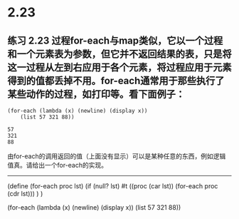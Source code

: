 # 2.23

## 练习 2.23 过程for-each与map类似，它以一个过程和一个元素表为参数，但它并不返回结果的表，只是将这一过程从左到右应用于各个元素，将过程应用于元素得到的值都丢掉不用。for-each通常用于那些执行了某些动作的过程，如打印等。看下面例子：

```
(for-each (lambda (x) (newline) (display x))
    (list 57 321 88))

57
321
88
```

由for-each的调用返回的值（上面没有显示）可以是某种任意的东西，例如逻辑值真。请给出一个for-each的实现。

---


<div id="scheme-1">
(define (for-each proc lst)
    (if (null? lst) 
        #t
        ((proc (car lst)) (for-each proc (cdr lst)))
    )
)

(for-each (lambda (x) (newline) (display x))
    (list 57 321 88))
</div>












<link rel="stylesheet" type="text/css" href="../../coding-js/deps/codemirror/lib/codemirror.css" />
<link rel="stylesheet" type="text/css" href="../../coding-js/coding.css" />
<link rel="stylesheet" type="text/css" href="../../coding-js/base.css" />

<script src="../../coding-js/deps/codemirror/lib/codemirror.js"></script>
<script src="../../coding-js/deps/jquery.min.js"></script>
<script src="../../coding-js/coding.js"> </script>

<script src="../../coding-js/deps/codemirror/mode/scheme/scheme.js"></script>

<script>
  c = new CodingJS('../../coding-js/');
</script>

<script>
      c.prompt("scheme-1");
</script>